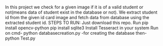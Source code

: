 In this project we check for a given image if it is of a valid student or not(means data of student exist in the database or not). We extract student id from the given id card image and fetch data from database using the extracted student id.
STEPS TO RUN:
Just download this repo.
Run pip install opencv-python
pip install sqlite3
Install Tesseract in your system
Run on cmd- python databasecreation.py -for creating the database
then-python Test.py
